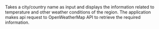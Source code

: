 Takes a city/country name as input and displays the information related to temperature and other weather conditions of the region. The application makes
api request to OpenWeatherMap API to retrieve the required information.
